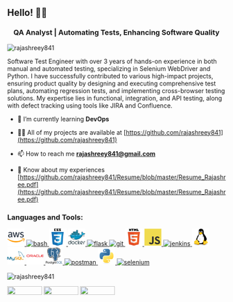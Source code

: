 ## Hello! 🙏🏽

<h3 align="center">QA Analyst | Automating Tests, Enhancing Software Quality</h3>

<p align="left"> <img src="https://komarev.com/ghpvc/?username=rajashreey841&label=Profile%20views&color=0e75b6&style=flat" alt="rajashreey841" /> </p>

Software Test Engineer with over 3 years of hands-on experience in both manual and automated testing, specializing in Selenium WebDriver and Python. I have successfully contributed to various high-impact projects, ensuring product quality by designing and executing comprehensive test plans, automating regression tests, and implementing cross-browser testing solutions. My expertise lies in functional, integration, and API testing, along with defect tracking using tools like JIRA and Confluence.

- 🌱 I’m currently learning **DevOps**

- 👨‍💻 All of my projects are available at [https://github.com/rajashreey841](https://github.com/rajashreey841)

- 📫 How to reach me **rajashreey841@gmail.com**

- 📄 Know about my experiences [https://github.com/rajashreey841/Resume/blob/master/Resume_Rajashree.pdf](https://github.com/rajashreey841/Resume/blob/master/Resume_Rajashree.pdf)

<h3 align="left">Languages and Tools:</h3>
<p align="left"> 
  <a href="https://aws.amazon.com" target="_blank" rel="noreferrer"> <img src="https://raw.githubusercontent.com/devicons/devicon/master/icons/amazonwebservices/amazonwebservices-original-wordmark.svg" alt="aws" width="40" height="40"/> </a> 
  <a href="https://www.gnu.org/software/bash/" target="_blank" rel="noreferrer"> <img src="https://www.vectorlogo.zone/logos/gnu_bash/gnu_bash-icon.svg" alt="bash" width="40" height="40"/> </a> 
  <a href="https://www.w3schools.com/css/" target="_blank" rel="noreferrer"> <img src="https://raw.githubusercontent.com/devicons/devicon/master/icons/css3/css3-original-wordmark.svg" alt="css3" width="40" height="40"/> </a>
  <a href="https://www.docker.com/" target="_blank" rel="noreferrer"> <img src="https://raw.githubusercontent.com/devicons/devicon/master/icons/docker/docker-original-wordmark.svg" alt="docker" width="40" height="40"/> </a> 
  <a href="https://flask.palletsprojects.com/" target="_blank" rel="noreferrer"> <img src="https://www.vectorlogo.zone/logos/pocoo_flask/pocoo_flask-icon.svg" alt="flask" width="40" height="40"/> </a>
  <a href="https://git-scm.com/" target="_blank" rel="noreferrer"> <img src="https://www.vectorlogo.zone/logos/git-scm/git-scm-icon.svg" alt="git" width="40" height="40"/> </a>
  <a href="https://www.w3.org/html/" target="_blank" rel="noreferrer"> <img src="https://raw.githubusercontent.com/devicons/devicon/master/icons/html5/html5-original-wordmark.svg" alt="html5" width="40" height="40"/> </a> 
  <a href="https://developer.mozilla.org/en-US/docs/Web/JavaScript" target="_blank" rel="noreferrer"> <img src="https://raw.githubusercontent.com/devicons/devicon/master/icons/javascript/javascript-original.svg" alt="javascript" width="40" height="40"/> </a>
  <a href="https://www.jenkins.io" target="_blank" rel="noreferrer"> <img src="https://www.vectorlogo.zone/logos/jenkins/jenkins-icon.svg" alt="jenkins" width="40" height="40"/> </a>
  <a href="https://www.linux.org/" target="_blank" rel="noreferrer"> <img src="https://raw.githubusercontent.com/devicons/devicon/master/icons/linux/linux-original.svg" alt="linux" width="40" height="40"/> </a> 
  <a href="https://www.mysql.com/" target="_blank" rel="noreferrer"> <img src="https://raw.githubusercontent.com/devicons/devicon/master/icons/mysql/mysql-original-wordmark.svg" alt="mysql" width="40" height="40"/> </a>
  <a href="https://www.oracle.com/" target="_blank" rel="noreferrer"> <img src="https://raw.githubusercontent.com/devicons/devicon/master/icons/oracle/oracle-original.svg" alt="oracle" width="40" height="40"/> </a> 
  <a href="https://www.postgresql.org" target="_blank" rel="noreferrer"> <img src="https://raw.githubusercontent.com/devicons/devicon/master/icons/postgresql/postgresql-original-wordmark.svg" alt="postgresql" width="40" height="40"/> </a> 
  <a href="https://postman.com" target="_blank" rel="noreferrer"> <img src="https://www.vectorlogo.zone/logos/getpostman/getpostman-icon.svg" alt="postman" width="40" height="40"/> </a>
  <a href="https://www.python.org" target="_blank" rel="noreferrer"> <img src="https://raw.githubusercontent.com/devicons/devicon/master/icons/python/python-original.svg" alt="python" width="40" height="40"/> </a> 
  <a href="https://www.selenium.dev" target="_blank" rel="noreferrer"> <img src="https://raw.githubusercontent.com/detain/svg-logos/780f25886640cef088af994181646db2f6b1a3f8/svg/selenium-logo.svg" alt="selenium" width="40" height="40"/> </a> </p>

<p><img align="center" src="https://github-readme-stats.vercel.app/api/top-langs?username=rajashreey841&show_icons=true&locale=en&layout=compact" alt="rajashreey841" /></p>

<a href="https://www.linkedin.com/in/rajashreey841/"> <img src="https://img.shields.io/badge/LinkedIn-0077B5?style=for-the-badge&logo=linkedin&logoColor=white" height="20px" width="80px"/></a>
<a href="https://github.com/rajashreey841"> <img src="https://img.shields.io/badge/GitHub-100000?style=for-the-badge&logo=github&logoColor=white" height="20px" width="80px"/></a>
<a href="https://leetcode.com/rajashreey841"> <img src="https://img.shields.io/badge/-LeetCode-FFA116?style=for-the-badge&logo=LeetCode&logoColor=black" height="20px" width="80px"/></a>

<!--
**rajashreey841/rajashreey841** is a ✨ _special_ ✨ repository because its `README.md` (this file) appears on your GitHub profile.

Here are some ideas to get you started:

- 🔭 I’m currently working on ...
- 🌱 I’m currently learning ...
- 👯 I’m looking to collaborate on ...
- 🤔 I’m looking for help with ...
- 💬 Ask me about ...
- 📫 How to reach me: ...
- 😄 Pronouns: ...
- ⚡ Fun fact: ...
-->
